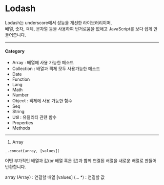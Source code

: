 # Lodash
Lodash는 underscore에서 성능을 개선한 라이브러리이며,  
배열, 숫자, 객체, 문자열 등을 사용하여 번거로움을 없애고 JavaScript를 보다 쉽게 만들어줍니다.

---

#### Category
- Array : 배열에 사용 가능한 메소드
- Collection : 배열과 객체 모두 사용가능한 메소드
- Date
- Function
- Lang
- Math
- Number
- Object : 객체에 사용 가능한 함수
- Seq
- String
- Util : 유틸리티 관련 함수
- Properties
- Methods

---

1. Array  

`_.concat(array, [values])`

어떤 부가적인 배열과 값(or 배열 혹은 값)과 함께 연결된 배열을 새로운 배열로 만들어 반환합니다.

array (Array) : 연결할 배열
[values] (... *) : 연결할 값

